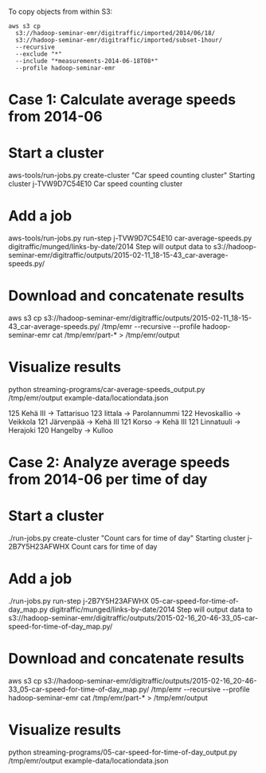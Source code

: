 

To copy objects from within S3:

    aws s3 cp 
      s3://hadoop-seminar-emr/digitraffic/imported/2014/06/18/ 
      s3://hadoop-seminar-emr/digitraffic/imported/subset-1hour/ 
      --recursive 
      --exclude "*" 
      --include "*measurements-2014-06-18T08*" 
      --profile hadoop-seminar-emr


# Case 1: Calculate average speeds from 2014-06

# Start a cluster
aws-tools/run-jobs.py create-cluster "Car speed counting cluster"
Starting cluster j-TVW9D7C54E10 Car speed counting cluster

# Add a job
aws-tools/run-jobs.py run-step j-TVW9D7C54E10 car-average-speeds.py digitraffic/munged/links-by-date/2014
Step will output data to s3://hadoop-seminar-emr/digitraffic/outputs/2015-02-11_18-15-43_car-average-speeds.py/

# Download and concatenate results
aws s3 cp s3://hadoop-seminar-emr/digitraffic/outputs/2015-02-11_18-15-43_car-average-speeds.py/ /tmp/emr --recursive --profile hadoop-seminar-emr
cat /tmp/emr/part-* > /tmp/emr/output

# Visualize results
python streaming-programs/car-average-speeds_output.py /tmp/emr/output example-data/locationdata.json

125 	Kehä III -> Tattarisuo
123 	Iittala -> Parolannummi
122 	Hevoskallio -> Veikkola
121 	Järvenpää -> Kehä III
121 	Korso -> Kehä III
121 	Linnatuuli -> Herajoki
120 	Hangelby -> Kulloo


# Case 2: Analyze average speeds from 2014-06 per time of day

# Start a cluster
./run-jobs.py create-cluster "Count cars for time of day"
Starting cluster j-2B7Y5H23AFWHX Count cars for time of day

# Add a job
./run-jobs.py run-step j-2B7Y5H23AFWHX 05-car-speed-for-time-of-day_map.py digitraffic/munged/links-by-date/2014
Step will output data to s3://hadoop-seminar-emr/digitraffic/outputs/2015-02-16_20-46-33_05-car-speed-for-time-of-day_map.py/

# Download and concatenate results
aws s3 cp s3://hadoop-seminar-emr/digitraffic/outputs/2015-02-16_20-46-33_05-car-speed-for-time-of-day_map.py/ /tmp/emr --recursive --profile hadoop-seminar-emr
cat /tmp/emr/part-* > /tmp/emr/output

# Visualize results
python streaming-programs/05-car-speed-for-time-of-day_output.py /tmp/emr/output example-data/locationdata.json
